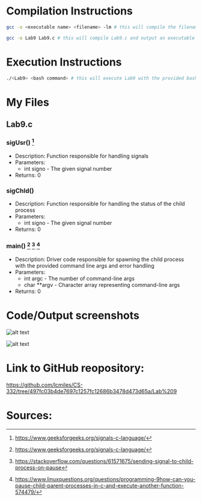 # Compilation Instructions

```bash
gcc -o <executable name> <filename> -lm # this will compile the filename and return an executable with the executable name

gcc -o Lab9 Lab9.c # this will compile Lab9.c and output an executable called Lab9
```

# Execution Instructions

```bash
./<Lab9> <bash command> # this will execute Lab9 with the provided bash command
```

# My Files

## Lab9.c

### sigUsr() [^1]

* Description: Function responsible for handling signals
* Parameters:
    * int signo - The given signal number
* Returns: 0

### sigChld()

* Description: Function responsible for handling the status of the child process
* Parameters:
    * int signo - The given signal number
* Returns: 0

### main() [^1] [^2] [^3]

* Description: Driver code responsible for spawning the child process with the provided command line args and error handling
* Parameters:
    * int argc - The number of command-line args
    * char **argv - Character array representing command-line args
* Returns: 0

# Code/Output screenshots

![alt text](https://github.com/lcmiles/CS-332/blob/main/Lab%209/Screenshot%202024-03-08%20at%2012.41.23%E2%80%AFPM.png?raw=true)

![alt text](https://github.com/lcmiles/CS-332/blob/main/Lab%209/Screenshot%202024-03-08%20at%2012.44.37%E2%80%AFPM.png?raw=true)

# Link to GitHub reopository:

https://github.com/lcmiles/CS-332/tree/497fc03b4de7697c1257fc12686b3478d473d65a/Lab%209

# Sources:

[^1]: https://www.geeksforgeeks.org/signals-c-language/

[^2]: https://stackoverflow.com/questions/61571675/sending-signal-to-child-process-on-pause

[^3]: https://www.linuxquestions.org/questions/programming-9how-can-you-pause-child-parent-processes-in-c-and-execute-another-function-574479/